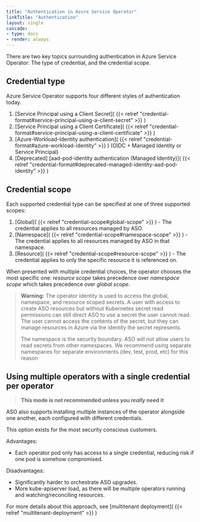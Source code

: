 ```yaml
---
title: "Authentication in Azure Service Operator"
linkTitle: "Authentication"
layout: single
cascade:
- type: docs
- render: always
---
```


There are two key topics surrounding authentication in Azure Service Operator: The type of credential, and the credential scope.

## Credential type

Azure Service Operator supports four different styles of authentication today.

1. [Service Principal using a Client Secret]( {{< relref "credential-format#service-principal-using-a-client-secret" >}} )
2. [Service Principal using a Client Certificate]( {{< relref "credential-format#service-principal-using-a-client-certificate" >}} )
3. [Azure-Workload-Identity authentication]( {{< relref "credential-format#azure-workload-identity" >}} ) (OIDC + Managed Identity or Service Principal)
4. [Deprecated] [aad-pod-identity authentication (Managed Identity)]( {{< relref "credential-format#deprecated-managed-identity-aad-pod-identity" >}} )

## Credential scope

Each supported credential type can be specified at one of three supported scopes:

1. [Global]( {{< relref "credential-scope#global-scope" >}} ) - The credential applies to all resources managed by ASO.
2. [Namespace]( {{< relref "credential-scope#namespace-scope" >}} ) - The credential applies to all resources managed by ASO in that namespace.
3. [Resource]( {{< relref "credential-scope#resource-scope" >}} ) - The credential applies to only the specific resource it is referenced on.

When presented with multiple credential choices, the operator chooses the most specific one:
_resource scope_ takes precedence over _namespace scope_ which takes precedence over _global scope_.

> **Warning:** The operator identity is used to access the global, namespace, and resource scoped secrets. A user with
> access to create ASO resources but without Kubernetes secret read permissions can still direct ASO to use a secret the
> user cannot read. The user cannot access the contents of the secret, but they can manage resources in Azure
> via the identity the secret represents.
>
> The namespace is the security boundary. ASO will not allow users to read secrets from other namespaces. We recommend
> using separate namespaces for separate environments (dev, test, prod, etc) for this reason

## Using multiple operators with a single credential per operator

> **This mode is not recommended unless you _really_ need it**

ASO also supports installing multiple instances of the operator alongside one another, each
configured with different credentials.

This option exists for the most security conscious customers. 

Advantages:
* Each operator pod only has access to a single credential, reducing risk if one pod is somehow compromised.

Disadvantages:
* Significantly harder to orchestrate ASO upgrades.
* More kube-apiserver load, as there will be multiple operators running and watching/reconciling resources.

For more details about this approach, see [multitenant deployment]( {{< relref "multitenant-deployment" >}} )